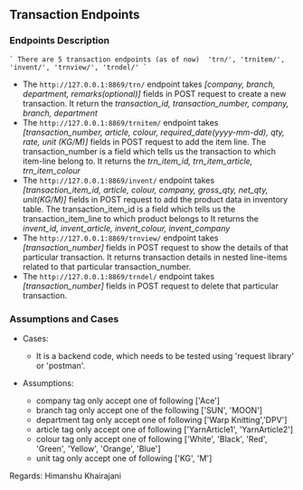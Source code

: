 ## Transaction Endpoints
### Endpoints Description
    ` There are 5 transaction endpoints (as of now)  'trn/', 'trnitem/', 'invent/', 'trnview/', 'trndel/' `

- The ```http://127.0.0.1:8869/trn/``` endpoint takes *[company, branch, department, remarks(optional)]* fields in POST request to create a new transaction. It return the *transaction_id, transaction_number, company, branch, department*
- The ```http://127.0.0.1:8869/trnitem/``` endpoint takes *[transaction_number, article, colour, required_date(yyyy-mm-dd), qty, rate, unit (KG/M)]* fields in POST request to add the item line. The transaction_number is a field which tells us the transaction to which item-line belong to. It returns the *trn_item_id, trn_item_article, trn_item_colour*
- The ```http://127.0.0.1:8869/invent/``` endpoint takes *[transaction_item_id, article, colour, company, gross_qty, net_qty, unit(KG/M)]* fields in POST request to add the product data in inventory table. The transaction_item_id is a field which tells us the transaction_item_line to which product belongs to It returns the *invent_id, invent_article, invent_colour, invent_company*
- The ```http://127.0.0.1:8869/trnview/``` endpoint takes *[transaction_number]* fields in POST request to show the details of that particular transaction. It returns transaction details in nested line-items related to that particular transaction_number.
- The ```http://127.0.0.1:8869/trndel/``` endpoint takes *[transaction_number]* fields in POST request to delete that particular transaction.

### Assumptions and Cases
- Cases:
  - It is a backend code, which needs to be tested using 'request library' or 'postman'.

- Assumptions:
  - company tag only accept one of following ['Ace']
  - branch tag only accept one of the following ['SUN', 'MOON']
  - department tag only accept one of following ['Warp Knitting','DPV']
  - article tag only accept one of following ['YarnArticle1', 'YarnArticle2']
  - colour tag only accept one of following ['White', 'Black', 'Red', 'Green', 'Yellow', 'Orange', 'Blue']
  - unit tag only accept one of following ['KG', 'M']
  
Regards: Himanshu Khairajani